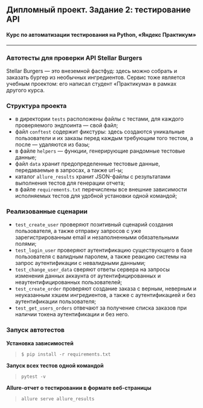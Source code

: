 ## Дипломный проект. Задание 2: тестирование API

#### Курс по автоматизации тестирования на Python, «Яндекс Практикум»

---

### Автотесты для проверки API Stellar Burgers

Stellar Burgers — это внеземной фастфуд: здесь можно собрать и заказать бургер из необычных ингредиентов. Сервис тоже является учебным проектом: его написал студент «Практикума» в рамках другого курса.

### Структура проекта

- в директории `tests` расположены файлы с тестами, для каждого проверяемого эндпоинта — свой файл;
- файл `conftest` содержит фикстуры: здесь создаются уникальные пользователи и их заказы перед каждым требующим того тестом, а после — удаляются из базы;
- в файле `helpers` — функции, генерирующие рандомные тестовые данные;
- файл `data` хранит предопределенные тестовые данные, передаваемые в запросах, а также url-ы;
- каталог `allure_results` хранит JSON-файлы с результатами выполнения тестов для генерации отчета;
- в файле `requirements.txt` перечислены все внешние зависимости исполняемых тестов для удобной установки одной командой;


### Реализованные сценарии

- `test_create_user` проверяют позитивный сценарий создания пользователя, а также отправку запросов с уже зарегистрированным email и незаполненными обязательными полями;
- `test_login_user` проверяют аутентификацию существующего в базе пользователя с валидным паролем, а также реакцию системы на запрос аутентификации с невалидными данными;
- `test_change_user_data` сверяют ответы сервера на запросы изменения данных аккаунта от аутентифицированных и неаутентифицированных пользователей;
- `test_create_order` проверяют создание заказа с верным, неверным и неуказанным хэшем ингредиентов, а также с аутентификацией и без аутентификации пользователя;
- `test_get_users_orders` отвечают за получение списка заказов при наличии токена аутентификации и без него.


### Запуск автотестов

**Установка зависимостей**

> `$ pip install -r requirements.txt`

**Запуск всех тестов одной командой**

>  `pytest -v`

**Allure-отчет о тестировании в формате веб-страницы**

>  `allure serve allure_results`